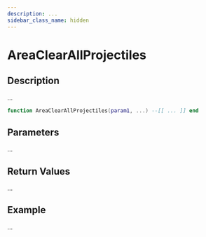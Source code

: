 ```yaml
---
description: ...
sidebar_class_name: hidden
---
```


# AreaClearAllProjectiles

## Description

...

```lua
function AreaClearAllProjectiles(param1, ...) --[[ ... ]] end
```

## Parameters

...

## Return Values

...

## Example

...

